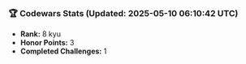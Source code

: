 ### 🏆 Codewars Stats (Updated: 2025-05-10 06:10:42 UTC)

- **Rank:** 8 kyu
- **Honor Points:** 3
- **Completed Challenges:** 1
